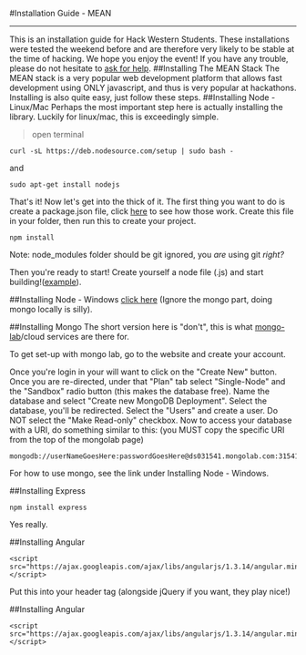 #Installation Guide - MEAN
***
This is an installation guide for Hack Western Students. These installations were tested the weekend before and are therefore very likely to be stable at the time of hacking. We hope you enjoy the event! If you have any trouble, please do not hesitate to [ask for help](http://mentors.hackwestern.com).
##Installing The MEAN Stack
The MEAN stack is a very popular web development platform that allows fast development using ONLY javascript, and thus is very popular at hackathons. Installing is also quite easy, just follow these steps.
##Installing Node - Linux/Mac
Perhaps the most important step here is actually installing the library. Luckily for linux/mac, this is exceedingly simple.
>open terminal

```
curl -sL https://deb.nodesource.com/setup | sudo bash -
```
and
```
sudo apt-get install nodejs
```

That's it! Now let's get into the thick of it. The first thing you want to do is create a package.json file, click [here](http://browsenpm.org/package.json) to see how those work. Create this file in your folder, then run this to create your project.
```
npm install
```
Note: node_modules folder should be git ignored, you *are* using git *right?*


Then you're ready to start! Create yourself a node file (.js) and start building!([example](http://expressjs.com/starter/hello-world.html)).

##Installing Node - Windows
[click here](http://cwbuecheler.com/web/tutorials/2013/node-express-mongo/)
(Ignore the mongo part, doing mongo locally is silly).

##Installing Mongo
The short version here is "don't", this is what [mongo-lab](https://mongolab.co)/cloud services are there for.

To get set-up with mongo lab, go to the website and create your account.


Once you're login in your will want to click on the "Create New" button.
Once you are re-directed, under that "Plan" tab select "Single-Node" and the "Sandbox" radio button (this makes the database free).
Name the database and select "Create new MongoDB Deployment".
Select the database, you'll be redirected. Select the "Users" and create a user. Do NOT select the "Make Read-only" checkbox.
Now to access your database with a URI, do something similar to this: (you MUST copy the specific URI from the top of the mongolab page)

	mongodb://userNameGoesHere:passwordGoesHere@ds031541.mongolab.com:31541/nameOfDatebase


For how to use mongo, see the link under Installing Node - Windows.


##Installing Express
```
npm install express
```
Yes really.

##Installing Angular

	<script src="https://ajax.googleapis.com/ajax/libs/angularjs/1.3.14/angular.min.js"></script>

Put this into your header tag (alongside jQuery if you want, they play nice!)


##Installing Angular

	<script src="https://ajax.googleapis.com/ajax/libs/angularjs/1.3.14/angular.min.js"></script>
